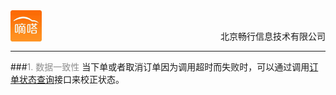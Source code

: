 <div align="center">
<img src="../dida.jpg" height="50" width="50" align="left">
<br><p align="right">北京畅行信息技术有限公司</p>
</div>


---
###<font color=#8E8E8E >1. 数据一致性</font>
当下单或者取消订单因为调用超时而失败时，可以通过调用[订单状态查询](../chapter3/section3.2/subsection3.2.6.md)接口来校正状态。
